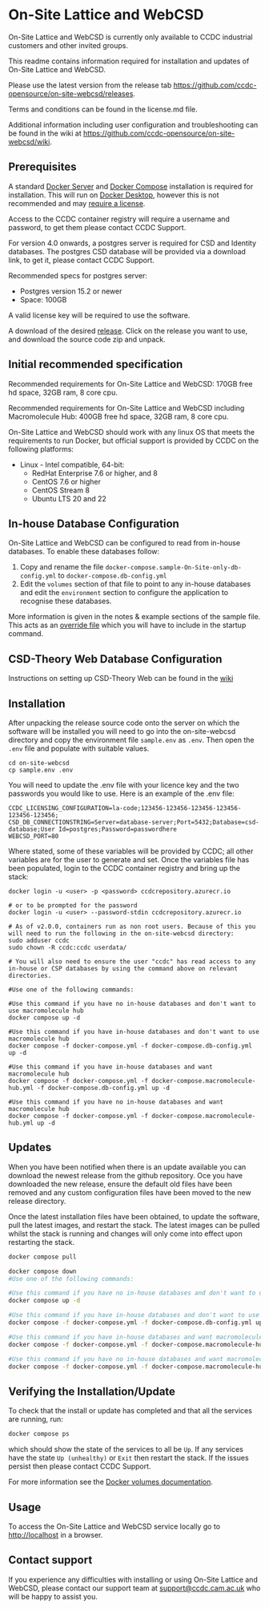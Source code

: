 # On-Site Lattice and WebCSD

On-Site Lattice and WebCSD is currently only available to CCDC industrial customers and other invited groups.

This readme contains information required for installation and updates of On-Site Lattice and WebCSD.

Please use the latest version from the release tab <https://github.com/ccdc-opensource/on-site-webcsd/releases>.

Terms and conditions can be found in the license.md file.

Additional information including user configuration and troubleshooting can be found in the wiki at <https://github.com/ccdc-opensource/on-site-webcsd/wiki>.

## Prerequisites

A standard [Docker Server](https://docs.docker.com/engine/install/#server) and [Docker Compose](https://docs.docker.com/compose/install/) installation is required for installation.
This will run on [Docker Desktop](https://docs.docker.com/engine/install/#desktop), however this is not recommended and may [require a license](https://www.docker.com/legal/docker-subscription-service-agreement/).

Access to the CCDC container registry will require a username and password, to get them please contact CCDC Support.

For version 4.0 onwards, a postgres server is required for CSD and Identity databases. The postgres CSD database will be provided via a download link, to get it, please contact CCDC Support.

Recommended specs for postgres server:
 - Postgres version 15.2 or newer
 - Space: 100GB

A valid license key will be required to use the software.

A download of the desired [release](https://github.com/ccdc-opensource/on-site-webcsd/releases).
Click on the release you want to use, and download the source code zip and unpack.

## Initial recommended specification

Recommended requirements for On-Site Lattice and WebCSD:
170GB free hd space, 32GB ram, 8 core cpu.

Recommended requirements for On-Site Lattice and WebCSD including Macromolecule Hub:
400GB free hd space, 32GB ram, 8 core cpu.

On-Site Lattice and WebCSD should work with any linux OS that meets the requirements to run Docker, but official support is provided by CCDC on the following platforms:

- Linux - Intel compatible, 64-bit:
  - RedHat Enterprise 7.6 or higher, and 8
  - CentOS 7.6 or higher
  - CentOS Stream 8
  - Ubuntu LTS 20 and 22

## In-house Database Configuration

On-Site Lattice and WebCSD can be configured to read from in-house databases.
To enable these databases follow:

1. Copy and rename the file `docker-compose.sample-On-Site-only-db-config.yml` to `docker-compose.db-config.yml`
2. Edit the `volumes` section of that file to point to any in-house databases and edit the `environment` section to configure the application to recognise these databases.

More information is given in the notes & example sections of the sample file. This acts as an [override file](https://docs.docker.com/compose/extends/) which you will have to include in the startup command.

## CSD-Theory Web Database Configuration

Instructions on setting up CSD-Theory Web can be found in the [wiki](https://github.com/ccdc-opensource/on-site-webcsd/wiki/Setting-up-CSD%E2%80%90Theory-Web)

## Installation

After unpacking the release source code onto the server on which the software will be installed you will need to go into the on-site-webcsd directory and copy the environment file `sample.env` as `.env`.
Then open the `.env` file and populate with suitable values.

```console
cd on-site-webcsd
cp sample.env .env
```

You will need to update the .env file with your licence key and the two passwords you would like to use.
Here is an example of the .env file:

```
CCDC_LICENSING_CONFIGURATION=la-code;123456-123456-123456-123456-123456-123456;
CSD_DB_CONNECTIONSTRING=Server=database-server;Port=5432;Database=csd-database;User Id=postgres;Password=passwordhere
WEBCSD_PORT=80
```

Where stated, some of these variables will be provided by CCDC; all other variables are for the user to generate and set.
Once the variables file has been populated, login to the CCDC container registry and bring up the stack:

```console
docker login -u <user> -p <password> ccdcrepository.azurecr.io

# or to be prompted for the password
docker login -u <user> --password-stdin ccdcrepository.azurecr.io

# As of v2.0.0, containers run as non root users. Because of this you will need to run the following in the on-site-webcsd directory:
sudo adduser ccdc
sudo chown -R ccdc:ccdc userdata/

# You will also need to ensure the user "ccdc" has read access to any in-house or CSP databases by using the command above on relevant directories. 

#Use one of the following commands: 

#Use this command if you have no in-house databases and don't want to use macromolecule hub
docker compose up -d

#Use this command if you have in-house databases and don't want to use macromolecule hub 
docker compose -f docker-compose.yml -f docker-compose.db-config.yml up -d

#Use this command if you have in-house databases and want macromolecule hub 
docker compose -f docker-compose.yml -f docker-compose.macromolecule-hub.yml -f docker-compose.db-config.yml up -d

#Use this command if you have no in-house databases and want macromolecule hub
docker compose -f docker-compose.yml -f docker-compose.macromolecule-hub.yml up -d
```

## Updates

When you have been notified when there is an update available you can download the newest release from the github repository.
Oce you have downloaded the new release, ensure the default old files have been removed and any custom configuration files have been moved to the new release directory.

Once the latest installation files have been obtained, to update the software, pull the latest images, and restart the stack.
The latest images can be pulled whilst the stack is running and changes will only come into effect upon restarting the stack.

```sh
docker compose pull

docker compose down
#Use one of the following commands: 

#Use this command if you have no in-house databases and don't want to use macromolecule hub
docker compose up -d

#Use this command if you have in-house databases and don't want to use macromolecule hub 
docker compose -f docker-compose.yml -f docker-compose.db-config.yml up -d

#Use this command if you have in-house databases and want macromolecule hub 
docker compose -f docker-compose.yml -f docker-compose.macromolecule-hub.yml -f docker-compose.db-config.yml up -d

#Use this command if you have no in-house databases and want macromolecule hub
docker compose -f docker-compose.yml -f docker-compose.macromolecule-hub.yml up -d
```

## Verifying the Installation/Update

To check that the install or update has completed and that all the services are running, run:

```sh
docker compose ps
```

which should show the state of the services to all be `Up`. If any services have the state `Up (unhealthy)` or `Exit` then restart the stack. If the issues persist then please contact CCDC Support.

For more information see the [Docker volumes documentation](https://docs.docker.com/compose/compose-file/#volumes).

## Usage

To access the On-Site Lattice and WebCSD service locally go to <http://localhost> in a browser.

## Contact support

If you experience any difficulties with installing or using On-Site Lattice and WebCSD, please contact our support team at <support@ccdc.cam.ac.uk> who will be happy to assist you.
